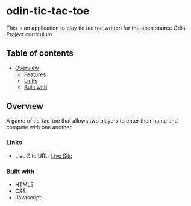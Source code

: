 # odin-tic-tac-toe

This is an application to play tic tac toe written
for the open source Odin Project curriculum

## Table of contents

- [Overview](#overview)
  - [Features](#features)
  - [Links](#links)
  - [Built with](#built-with)

## Overview

A game of tic-tac-toe that allows
two players to enter their name and compete
with one another.

### Links

- Live Site URL: [Live Site](https://holdenr505.github.io/odin-tic-tac-toe)

### Built with

- HTML5
- CSS
- Javascript
